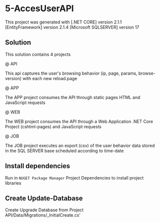 # 5-AccesUserAPI

This project was generated with [.NET CORE] version 2.1.1 [EntityFramework] version 2.1.4 [Microsoft SQLSERVER] version 17

## Solution
<p>This solution contains 4 projects<p>
  @ API
    <p>This api captures the user's browsing behavior (ip, page, params, browse-version) with each new reload.page<p>
  @ APP
    <p>The APP project consumes the API through static pages HTML and JavaScript requests<p>
  @ WEB
    <p>The WEB project consumes the API through a Web Application .NET Core Project (cshtml-pages) and JavaScript requests<p>
  @ JOB
    <p>The JOB project executes an export (csv) of the user behavior data stored in the SQL SERVER base scheduled according to time-date<p>

## Install dependencies

Run in `NUGET Package Manager` Project Dependencies to install project libraries

## Create Update-Database

Create Upgrade Database from Project API/Data/Migrations/_InitialCreate.cs'

